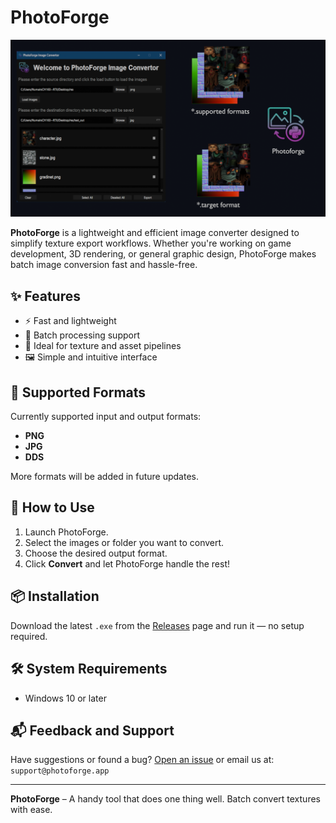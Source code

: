 # PhotoForge

![Alt text](Display.png)

**PhotoForge** is a lightweight and efficient image converter designed to simplify texture export workflows. Whether you're working on game development, 3D rendering, or general graphic design, PhotoForge makes batch image conversion fast and hassle-free.

## ✨ Features

- ⚡ Fast and lightweight
- 📁 Batch processing support
- 🧰 Ideal for texture and asset pipelines
- 🖼️ Simple and intuitive interface

## 🔄 Supported Formats

Currently supported input and output formats:

- **PNG**
- **JPG**
- **DDS**

More formats will be added in future updates.

## 🚀 How to Use

1. Launch PhotoForge.
2. Select the images or folder you want to convert.
3. Choose the desired output format.
4. Click **Convert** and let PhotoForge handle the rest!

## 📦 Installation

Download the latest `.exe` from the [Releases](#) page and run it — no setup required.

## 🛠️ System Requirements

- Windows 10 or later

## 📬 Feedback and Support

Have suggestions or found a bug? [Open an issue](#) or email us at: `support@photoforge.app`

---

**PhotoForge** – A handy tool that does one thing well. Batch convert textures with ease.
